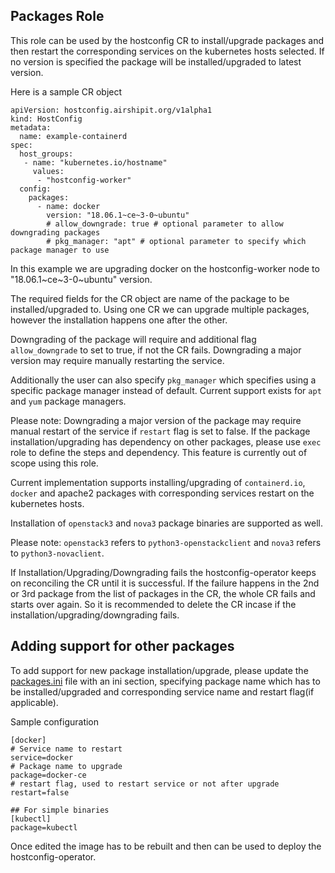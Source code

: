 ## Packages Role

This role can be used by the hostconfig CR to install/upgrade packages
and then restart the corresponding services on the kubernetes hosts selected.
If no version is specified the package will be installed/upgraded to latest version.

Here is a sample CR object
```
apiVersion: hostconfig.airshipit.org/v1alpha1
kind: HostConfig
metadata:
  name: example-containerd
spec:
  host_groups:
   - name: "kubernetes.io/hostname"
     values:
      - "hostconfig-worker"
  config:
    packages:
      - name: docker
        version: "18.06.1~ce~3-0~ubuntu"
        # allow_downgrade: true # optional parameter to allow downgrading packages
        # pkg_manager: "apt" # optional parameter to specify which package manager to use
```
In this example we are upgrading docker on the hostconfig-worker node
to "18.06.1~ce~3-0~ubuntu" version.

The required fields for the CR object are name of the package to be
installed/upgraded to. Using one CR we can upgrade multiple packages, however
the installation happens one after the other.

Downgrading of the package will require and additional flag `allow_downgrade`
to set to true, if not the CR fails. Downgrading a major version may require
manually restarting the service.

Additionally the user can also specify `pkg_manager` which specifies using a
specific package manager instead of default. Current support exists for `apt`
and `yum` package managers.

Please note: Downgrading a major version of the package may require manual restart
of the service if `restart` flag is set to false.
If the package installation/upgrading has dependency on other packages, please use
`exec` role to define the steps and dependency. This feature is currently out of
scope using this role.

Current implementation supports installing/upgrading of `containerd.io`, `docker`
and apache2 packages with corresponding services restart on the kubernetes hosts.

Installation of `openstack3` and `nova3` package binaries are supported
as well.

Please note: `openstack3` refers to `python3-openstackclient` and `nova3`
refers to `python3-novaclient`.

If Installation/Upgrading/Downgrading fails the hostconfig-operator keeps on reconciling the
CR until it is successful. If the failure happens in the 2nd or 3rd package from the
list of packages in the CR, the whole CR fails and starts over again. So it is recommended
to delete the CR incase if the installation/upgrading/downgrading fails.

## Adding support for other packages

To add support for new package installation/upgrade, please update the [packages.ini](packages.ini)
file with an ini section, specifying package name which has to be
installed/upgraded and corresponding service name and restart flag(if applicable).

Sample configuration
```
[docker]
# Service name to restart
service=docker
# Package name to upgrade
package=docker-ce
# restart flag, used to restart service or not after upgrade
restart=false

## For simple binaries
[kubectl]
package=kubectl
```

Once edited the image has to be rebuilt and then can be used to
deploy the hostconfig-operator.
